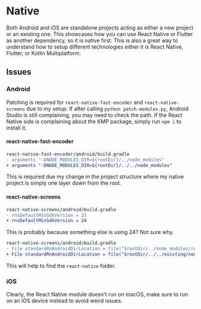 # Native
Both Android and iOS are standalone projects acting as either a new project or an existing one. This showcases how you can use React Native or Flutter as another dependency, so it is native first. 
This is also a great way to understand how to setup different technologies either it is React Native, Flutter, or Kotlin Multiplatform.

## Issues
### Android
Patching is required for `react-native-fast-encoder` and `react-native-screens` due to my setup. If after calling `python patch-modules.py`, Android Studio is still complaining, you may need to check the path. If the React Native side is complaining about the KMP package, simply run `npm i` to install it.

#### react-native-fast-encoder
```diff
react-native-fast-encoder/android/build.gradle
- arguments "-DNODE_MODULES_DIR=${rootDir}/../node_modules"
+ arguments "-DNODE_MODULES_DIR=${rootDir}/../../node_modules"
```
This is required due my change in the project structure where my native project is simply one layer down from the root.

#### react-native-screens
```diff
react-native-screens/android/build.gradle
- rnsDefaultMinSdkVersion = 21
+ rnsDefaultMinSdkVersion = 24
```
This is probably because something else is using 24? Not sure why.

```diff
react-native-screens/android/build.gradle
- File standardRnAndroidDirLocation = file("$rootDir/../node_modules/react-native/android")
+ File standardRnAndroidDirLocation = file("$rootDir/../../existing/node_modules/react-native/android")
```
This will help to find the `react-native` folder.

### iOS
Clearly, the React Native module doesn't run on macOS, make sure to run on an iOS device instead to avoid weird issues. 
